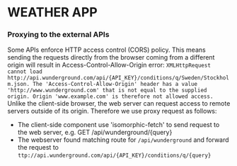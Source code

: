 # WEATHER APP

### Proxying to the external APIs
Some APIs enforce HTTP access control (CORS) policy. This means sending the requests directly from the browser coming from a different origin will result in Access-Control-Allow-Origin error: `XMLHttpRequest cannot load http://api.wunderground.com/api/{API_KEY}/conditions/q/Sweden/Stockholm.json. The 'Access-Control-Allow-Origin' header has a value 'http://www.wunderground.com' that is not equal to the supplied origin. Origin 'www.example.com' is therefore not allowed access.`
Unlike the client-side browser, the web server can request access to remote servers outside of its origin. Therefore we use proxy request as follows:
* The client-side component use 'isomorphic-fetch' to send request to the web server, e.g. GET /api/wunderground/{query}
* The webserver found matching route for `/api/wunderground` and forward the request to `ttp://api.wunderground.com/api/{API_KEY}/conditions/q/{query}`
